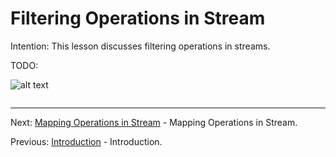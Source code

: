 # Filtering Operations in Stream

Intention: This lesson discusses filtering operations in streams.

TODO:

![alt text](../../etc/features/img.png "Img")

```java

```

<hr>

Next: [Mapping Operations in Stream](chapter_13.md "Mapping Operations in Stream") - Mapping Operations in Stream.

Previous: [Introduction](chapter_11.md "Introduction") - Introduction.